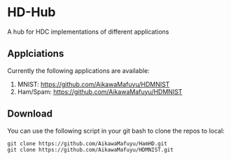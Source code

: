 # HD-Hub
A hub for HDC implementations of different applications

## Applciations
Currently the following applications are available:
1. MNIST: https://github.com/AikawaMafuyu/HDMNIST
2. Ham/Spam: https://github.com/AikawaMafuyu/HDMNIST

## Download
You can use the following script in your git bash to clone the repos to local:
    
    git clone https://github.com/AikawaMafuyu/HamHD.git
    git clone https://github.com/AikawaMafuyu/HDMNIST.git
